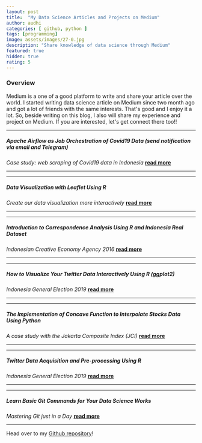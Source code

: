 ```yaml
---
layout: post
title:  "My Data Science Articles and Projects on Medium"
author: audhi
categories: [ github, python ]
tags: [programming]
image: assets/images/27-0.jpg
description: "Share knowledge of data science through Medium"
featured: true
hidden: true
rating: 5
---
```


### Overview
Medium is a one of a good platform to write and share your article over the world. I started writing data science article on Medium since two month ago and got a lot of friends with the same interests. That's good and I enjoy it a lot. So, beside writing on this blog, I also will share my experience and project on Medium. If you are interested, let's get connect there too!!

----------------------------------------------------------------
##### Apache Airflow as Job Orchestration of Covid19 Data (send notification via email and Telegram)
*Case study: web scraping of Covid19 data in Indonesia* [**read more**](https://medium.com/analytics-vidhya/apache-airflow-as-job-orchestration-e207ba5b4ac5)

----------------------------------------------------------------
----------------------------------------------------------------
##### Data Visualization with Leaflet Using R
*Create our data visualization more interactively* [**read more**](https://towardsdatascience.com/data-visualization-with-leaflet-using-r-eea044c0c328)

----------------------------------------------------------------
----------------------------------------------------------------
##### Introduction to Correspondence Analysis Using R and Indonesia Real Dataset
*Indonesian Creative Economy Agency 2016* [**read more**](https://towardsdatascience.com/correspondence-analysis-using-r-cd57675ffc3a)

----------------------------------------------------------------
----------------------------------------------------------------
##### How to Visualize Your Twitter Data Interactively Using R (ggplot2)
*Indonesia General Election 2019* [**read more**](https://towardsdatascience.com/twitter-data-visualization-fb4f45b63728)

----------------------------------------------------------------
----------------------------------------------------------------
##### The Implementation of Concave Function to Interpolate Stocks Data Using Python
*A case study with the Jakarta Composite Index (JCI)* [**read more**](https://towardsdatascience.com/curve-function-to-interpolate-stocks-data-cd01523ed0a0)

----------------------------------------------------------------
----------------------------------------------------------------
##### Twitter Data Acquisition and Pre-processing Using R
*Indonesia General Election 2019* [**read more**](https://towardsdatascience.com/twitter-data-acquisition-and-pre-processing-using-r-c999746babbe)

----------------------------------------------------------------
----------------------------------------------------------------
##### Learn Basic Git Commands for Your Data Science Works
*Mastering Git just in a Day* [**read more**](https://towardsdatascience.com/learn-basic-git-commands-for-your-data-science-works-2a75396d530d)

----------------------------------------------------------------


<p>Head over to my <a href="https://github.com/audhiaprilliant/Code-Chef">Github repository</a>!</p>

